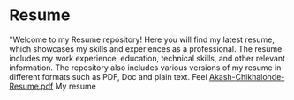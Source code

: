 # Resume
"Welcome to my Resume repository! Here you will find my latest resume, which showcases my skills and experiences as a professional. The resume includes my work experience, education, technical skills, and other relevant information. The repository also includes various versions of my resume in different formats such as PDF, Doc and plain text. Feel
[Akash-Chikhalonde-Resume.pdf](https://github.com/Akash-298/Resume/files/10486965/Akash-Chikhalonde-Resume.pdf)
My resume
